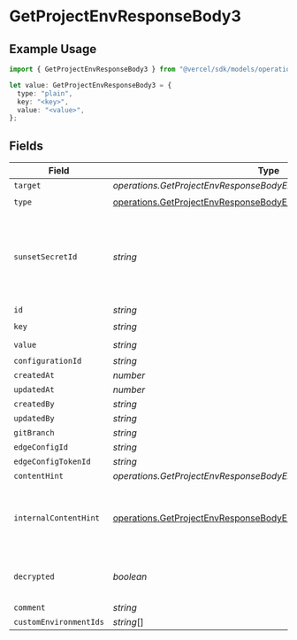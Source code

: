 # GetProjectEnvResponseBody3

## Example Usage

```typescript
import { GetProjectEnvResponseBody3 } from "@vercel/sdk/models/operations/getprojectenv.js";

let value: GetProjectEnvResponseBody3 = {
  type: "plain",
  key: "<key>",
  value: "<value>",
};
```

## Fields

| Field                                                                                                                                                      | Type                                                                                                                                                       | Required                                                                                                                                                   | Description                                                                                                                                                |
| ---------------------------------------------------------------------------------------------------------------------------------------------------------- | ---------------------------------------------------------------------------------------------------------------------------------------------------------- | ---------------------------------------------------------------------------------------------------------------------------------------------------------- | ---------------------------------------------------------------------------------------------------------------------------------------------------------- |
| `target`                                                                                                                                                   | *operations.GetProjectEnvResponseBodyEnvsResponseTarget*                                                                                                   | :heavy_minus_sign:                                                                                                                                         | N/A                                                                                                                                                        |
| `type`                                                                                                                                                     | [operations.GetProjectEnvResponseBodyEnvsResponseType](../../models/operations/getprojectenvresponsebodyenvsresponsetype.md)                               | :heavy_check_mark:                                                                                                                                         | N/A                                                                                                                                                        |
| `sunsetSecretId`                                                                                                                                           | *string*                                                                                                                                                   | :heavy_minus_sign:                                                                                                                                         | This is used to identiy variables that have been migrated from type secret to sensitive.                                                                   |
| `id`                                                                                                                                                       | *string*                                                                                                                                                   | :heavy_minus_sign:                                                                                                                                         | N/A                                                                                                                                                        |
| `key`                                                                                                                                                      | *string*                                                                                                                                                   | :heavy_check_mark:                                                                                                                                         | N/A                                                                                                                                                        |
| `value`                                                                                                                                                    | *string*                                                                                                                                                   | :heavy_check_mark:                                                                                                                                         | N/A                                                                                                                                                        |
| `configurationId`                                                                                                                                          | *string*                                                                                                                                                   | :heavy_minus_sign:                                                                                                                                         | N/A                                                                                                                                                        |
| `createdAt`                                                                                                                                                | *number*                                                                                                                                                   | :heavy_minus_sign:                                                                                                                                         | N/A                                                                                                                                                        |
| `updatedAt`                                                                                                                                                | *number*                                                                                                                                                   | :heavy_minus_sign:                                                                                                                                         | N/A                                                                                                                                                        |
| `createdBy`                                                                                                                                                | *string*                                                                                                                                                   | :heavy_minus_sign:                                                                                                                                         | N/A                                                                                                                                                        |
| `updatedBy`                                                                                                                                                | *string*                                                                                                                                                   | :heavy_minus_sign:                                                                                                                                         | N/A                                                                                                                                                        |
| `gitBranch`                                                                                                                                                | *string*                                                                                                                                                   | :heavy_minus_sign:                                                                                                                                         | N/A                                                                                                                                                        |
| `edgeConfigId`                                                                                                                                             | *string*                                                                                                                                                   | :heavy_minus_sign:                                                                                                                                         | N/A                                                                                                                                                        |
| `edgeConfigTokenId`                                                                                                                                        | *string*                                                                                                                                                   | :heavy_minus_sign:                                                                                                                                         | N/A                                                                                                                                                        |
| `contentHint`                                                                                                                                              | *operations.GetProjectEnvResponseBodyEnvsResponseContentHint*                                                                                              | :heavy_minus_sign:                                                                                                                                         | N/A                                                                                                                                                        |
| `internalContentHint`                                                                                                                                      | [operations.GetProjectEnvResponseBodyEnvsResponseInternalContentHint](../../models/operations/getprojectenvresponsebodyenvsresponseinternalcontenthint.md) | :heavy_minus_sign:                                                                                                                                         | Similar to `contentHints`, but should not be exposed to the user.                                                                                          |
| `decrypted`                                                                                                                                                | *boolean*                                                                                                                                                  | :heavy_minus_sign:                                                                                                                                         | Whether `value` and `vsmValue` are decrypted.                                                                                                              |
| `comment`                                                                                                                                                  | *string*                                                                                                                                                   | :heavy_minus_sign:                                                                                                                                         | N/A                                                                                                                                                        |
| `customEnvironmentIds`                                                                                                                                     | *string*[]                                                                                                                                                 | :heavy_minus_sign:                                                                                                                                         | N/A                                                                                                                                                        |